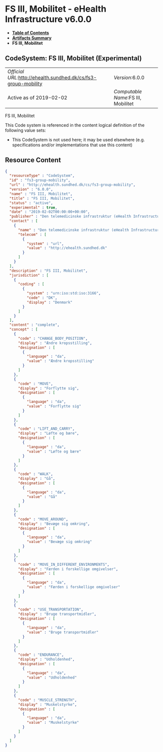 # FS III, Mobilitet - eHealth Infrastructure v6.0.0

* [**Table of Contents**](toc.md)
* [**Artifacts Summary**](artifacts.md)
* **FS III, Mobilitet**

## CodeSystem: FS III, Mobilitet (Experimental) 

| | |
| :--- | :--- |
| *Official URL*:http://ehealth.sundhed.dk/cs/fs3-group-mobility | *Version*:6.0.0 |
| Active as of 2019-02-02 | *Computable Name*:FS III, Mobilitet |

 
FS III, Mobilitet 

 This Code system is referenced in the content logical definition of the following value sets: 

* This CodeSystem is not used here; it may be used elsewhere (e.g. specifications and/or implementations that use this content)



## Resource Content

```json
{
  "resourceType" : "CodeSystem",
  "id" : "fs3-group-mobility",
  "url" : "http://ehealth.sundhed.dk/cs/fs3-group-mobility",
  "version" : "6.0.0",
  "name" : "FS III, Mobilitet",
  "title" : "FS III, Mobilitet",
  "status" : "active",
  "experimental" : true,
  "date" : "2019-02-02T00:00:00+00:00",
  "publisher" : "Den telemedicinske infrastruktur (eHealth Infrastructure)",
  "contact" : [
    {
      "name" : "Den telemedicinske infrastruktur (eHealth Infrastructure)",
      "telecom" : [
        {
          "system" : "url",
          "value" : "http://ehealth.sundhed.dk"
        }
      ]
    }
  ],
  "description" : "FS III, Mobilitet",
  "jurisdiction" : [
    {
      "coding" : [
        {
          "system" : "urn:iso:std:iso:3166",
          "code" : "DK",
          "display" : "Denmark"
        }
      ]
    }
  ],
  "content" : "complete",
  "concept" : [
    {
      "code" : "CHANGE_BODY_POSITION",
      "display" : "Ændre kropsstilling",
      "designation" : [
        {
          "language" : "da",
          "value" : "Ændre kropsstilling"
        }
      ]
    },
    {
      "code" : "MOVE",
      "display" : "Forflytte sig",
      "designation" : [
        {
          "language" : "da",
          "value" : "Forflytte sig"
        }
      ]
    },
    {
      "code" : "LIFT_AND_CARRY",
      "display" : "Løfte og bære",
      "designation" : [
        {
          "language" : "da",
          "value" : "Løfte og bære"
        }
      ]
    },
    {
      "code" : "WALK",
      "display" : "Gå",
      "designation" : [
        {
          "language" : "da",
          "value" : "Gå"
        }
      ]
    },
    {
      "code" : "MOVE_AROUND",
      "display" : "Bevæge sig omkring",
      "designation" : [
        {
          "language" : "da",
          "value" : "Bevæge sig omkring"
        }
      ]
    },
    {
      "code" : "MOVE_IN_DIFFERENT_ENVIRONMENTS",
      "display" : "Færden i forskellige omgivelser",
      "designation" : [
        {
          "language" : "da",
          "value" : "Færden i forskellige omgivelser"
        }
      ]
    },
    {
      "code" : "USE_TRANSPORTATION",
      "display" : "Bruge transportmidler",
      "designation" : [
        {
          "language" : "da",
          "value" : "Bruge transportmidler"
        }
      ]
    },
    {
      "code" : "ENDURANCE",
      "display" : "Udholdenhed",
      "designation" : [
        {
          "language" : "da",
          "value" : "Udholdenhed"
        }
      ]
    },
    {
      "code" : "MUSCLE_STRENGTH",
      "display" : "Muskelstyrke",
      "designation" : [
        {
          "language" : "da",
          "value" : "Muskelstyrke"
        }
      ]
    }
  ]
}

```
